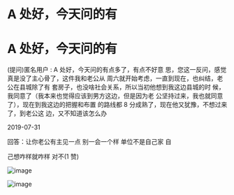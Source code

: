 # A 处好，今天问的有

# A 处好，今天问的有

(提问)匿名用户 : A 处好，今天问的有点多了，有点不好意 思，您这一反问，感觉真是没了主心骨了，这件我和老公从 周六就开始考虑，一直到现在，也纠结，老公在县城除了有 套房子，也没啥社会关系，所以当初他想到我这边县城的时 候，我同意了（我本来也觉得应该到男方这边，但是因为老 公坚持过来，我也就同意了），现在到我这边的把握和布置 的路线都 8 分成熟了，现在他又犹豫，不想过来了，到老公这 边，又不知道该怎么办

2019-07-31

回答：让你老公有主见一点 别一会一个样 单位不是自己家 自

己想咋样就咋样 对不(1 赞)

![image](img/Image_100.png)

![image](img/Image_101.png)
